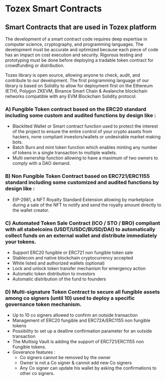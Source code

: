# Tozex Smart Contracts

## Smart Contracts that are used in Tozex platform

The development of a smart contract code requires deep expertise in computer science, cryptography, and programming languages. The development must be accurate and optimized because each piece of code has an impact on cost execution and security. Rigorous testing and prototyping must be done before deploying a tradable token contract for crowdfunding or distribution.

Tozex library is open source, allowing anyone to check, audit, and contribute to our development. The first programming language of our library is based on Solidity to allow for deployment first on the Ethereum (ETH), Polygon ZKEVM,  Binance Smart Chain & Avalanche blockchain networks compatible with any EVM Blockchain Solidity protocol. 

### A) Fungible Token contract based on the ERC20 standard including some custom and audited functions by design like : 
- Blacklited Wallet or Smart contract function used to protect the interest of the project to ensure the entire control of your crypto assets from hackers, none compliant investors/wallets or undesirable market making bots.
- Batch Burn and mint token function which enables minting any number of tokens in a single transaction to multiple wallets.
- Multi ownership function allowing to have a maximum of two owners to comply with a DAO demand.

### B) Non Fungible Token Contract based on ERC721/ERC1155 standard including some customized and audited functions by design like : 
- EIP-2981, a NFT Royalty Standard Extension allowing by marketplace during a sale of the NFT to notify and send the royalty amount directly to the wallet creator.

### C) Automated Token Sale Contract (ICO / STO / BRO) compliant with all stabelcoins (USDT/USDC/BUSD/DAI) to automatically collect funds on an external wallet and distribute immediately your tokens. 

- Support ERC20 fungible or ERC721 non fungible token sale
- Stablecoin and native blockchain cryptocurrency accepted
- White listed and authorized wallets (optional)
- Lock and unlock token transfer mechanism for emergency action
- Automatic token distribution to investors 
- Automatic distribution of the fund to founders 

### D) Multi-signature Token Contract to secure all fungible assets among co signers (until 10) used to deploy a specific governance token mechanism.

- Up to 10 co signers allowed to confirm an outside transaction
- Management of ERC20 fungible and ERC72A/ERC1155 non fungible tokens
- Possibility to set up a dealline confirmation parameter for an outside transaction
- The Multisig Vault is adding the support of ERC721/ERC1155 non Fungible tokens.
- Goverance features :
    - Co signers cannot be removed by the owner
    - Owner is not a Co signer & cannot add new Co signers
    - Any Co signer can update his wallet by asking the confirmations to other co signers.
  




